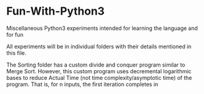 # Fun-With-Python3
Miscellaneous Python3 experiments intended for learning the language and for fun

All experiments will be in individual folders with their details mentioned in this file.

The Sorting folder has a custom divide and conquer program similar to Merge Sort.
However, this custom program uses decremental logarithmic bases to reduce Actual Time (not time complexity/asymptotic time) of the program.
That is, for n inputs, the first iteration completes in 
